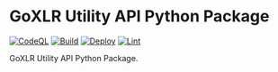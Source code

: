 # GoXLR Utility API Python Package

[![CodeQL](https://github.com/timmo001/goxlr-utility-api-py/actions/workflows/codeql.yml/badge.svg)](https://github.com/timmo001/goxlr-utility-api-py/actions/workflows/codeql.yml)
[![Build](https://github.com/timmo001/goxlr-utility-api-py/actions/workflows/build.yml/badge.svg)](https://github.com/timmo001/goxlr-utility-api-py/actions/workflows/build.yml)
[![Deploy](https://github.com/timmo001/goxlr-utility-api-py/actions/workflows/deploy.yml/badge.svg)](https://github.com/timmo001/goxlr-utility-api-py/actions/workflows/deploy.yml)
[![Lint](https://github.com/timmo001/goxlr-utility-api-py/actions/workflows/lint.yml/badge.svg)](https://github.com/timmo001/goxlr-utility-api-py/actions/workflows/lint.yml)

GoXLR Utility API Python Package.
